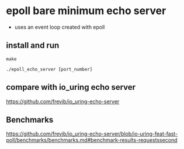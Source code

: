 # epoll bare minimum echo server

* uses an event loop created with epoll


## install and run
`make`

`./epoll_echo_server [port_number]`

## compare with io_uring echo server
https://github.com/frevib/io_uring-echo-server


## Benchmarks
https://github.com/frevib/io_uring-echo-server/blob/io-uring-feat-fast-poll/benchmarks/benchmarks.md#benchmark-results-requestssecond